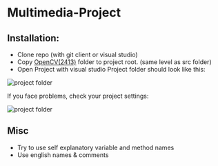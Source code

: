 # Multimedia-Project

## Installation:
* Clone repo (with git client or visual studio)
* Copy [OpenCV(2413)](https://www.kuenzler.io/share/opencv.zip) folder to project root. (same level as src folder)
* Open Project with visual studio
Project folder should look like this:

![project folder](https://www.kuenzler.io/share/mmp2.PNG "project folder")

If you face problems, check your project settings:

![project folder](https://www.kuenzler.io/share/mmp1.PNG "project folder")

## Misc
* Try to use self explanatory variable and method names
* Use english names & comments
